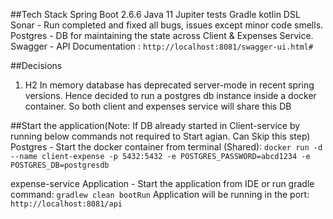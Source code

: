 ##Tech Stack
Spring Boot 2.6.6
Java 11
Jupiter tests
Gradle kotlin DSL
Sonar - Run completed and fixed all bugs, issues except minor code smells.
Postgres - DB for maintaining the state across Client & Expenses Service.
Swagger - API Documentation : `http://localhost:8081/swagger-ui.html#`

##Decisions
1. H2 In memory database has deprecated server-mode in recent spring versions. Hence decided to run a postgres db instance inside a docker container. So both client and expenses service will share this DB

##Start the application(Note: If DB already started in Client-service by running below commands not required to Start agian. Can Skip this step)
Postgres - Start the docker container from terminal (Shared): `docker run -d --name client-expense -p 5432:5432 -e POSTGRES_PASSWORD=abcd1234 -e POSTGRES_DB=postgresdb`

expense-service Application - Start the application from IDE or run gradle command: `gradlew clean bootRun`
Application will be running in the port: `http://localhost:8081/api`
